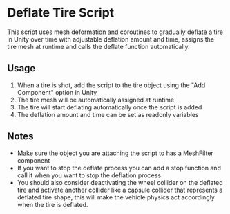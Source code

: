 # Deflate Tire Script

This script uses mesh deformation and coroutines to gradually deflate a tire in Unity over time with adjustable deflation amount and time, assigns the tire mesh at runtime and calls the deflate function automatically.

## Usage
1. When a tire is shot, add the script to the tire object using the "Add Component" option in Unity
2. The tire mesh will be automatically assigned at runtime
3. The tire will start deflating automatically once the script is added
4. The deflation amount and time can be set as readonly variables

## Notes
- Make sure the object you are attaching the script to has a MeshFilter component
- If you want to stop the deflate process you can add a stop function and call it when you want to stop the deflation process
- You should also consider deactivating the wheel collider on the deflated tire and activate another collider like a capsule collider that represents a deflated tire shape, this will make the vehicle physics act accordingly when the tire is deflated.
